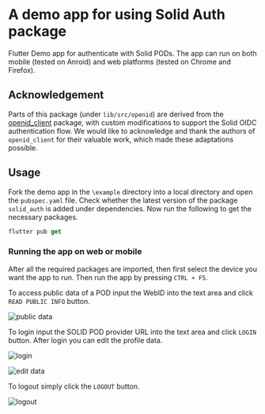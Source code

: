 # A demo app for using Solid Auth package

Flutter Demo app for authenticate with Solid PODs. The app can run on
both mobile (tested on Anroid) and web platforms (tested on Chrome and
Firefox).

<!-- **Flutter packages used in the app:**

- json_annotation
- uni_links: ^0.5.1
- url_launcher: ^6.0.10
- flutter_appauth: ^1.1.0
- webview_flutter: ^2.0.12
- jwt_decoder: ^2.0.1
- intl: ^0.17.0
- jaguar_jwt: ^3.0.0
- fast_rsa: ^3.0.3
- shared_preferences: ^2.0.8
- flutter_secure_storage: ^4.2.1
- dart_jsonwebtoken: ^2.3.2
- uuid: ^3.0.4
- openidconnect_platform_interface: ^1.0.3 -->

## Acknowledgement

Parts of this package (under `lib/src/openid`) are derived from the
[openid_client](https://pub.dev/packages/openid_client) package, with
custom modifications to support the Solid OIDC authentication flow. We
would like to acknowledge and thank the authors of `openid_client` for
their valuable work, which made these adaptations possible.

## Usage

Fork the demo app in the `\example` directory into a local directory
and open the `pubspec.yaml` file. Check whether the latest version of
the package `solid_auth` is added under dependencies. Now run the
following to get the necessary packages.

```dart
flutter pub get
```

### Running the app on web or mobile

After all the required packages are imported, then first select the
device you want the app to run. Then run the app by pressing `CTRL +
F5`.

To access public data of a POD input the WebID into the text area and
click `READ PUBLIC INFO` button.

![public data](assets/images/public_data.gif")

To login input the SOLID POD provider URL into the text area and click
`LOGIN` button. After login you can edit the profile data.

![login](assets/images/login.gif)

![edit data](assets/images/edit_data.gif)

To logout simply click the `LOGOUT` button.

![logout](assets/images/logout.gif)
